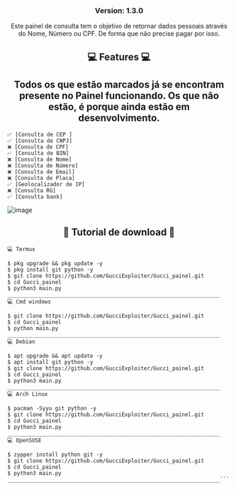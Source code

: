 <h3><p align="center">Version: 1.3.0</p></h3>
  <p align="center">
    Este painel de consulta tem o objetivo de retornar dados pessoais através do Nome, Número ou CPF. De forma que não precise pagar por isso.</h2>
  </p>
</p> 
<h2 align="center">💻  Features 💻</h2>

<h2 align="center">Todos os que estão marcados já se encontram presente no Painel funcionando. Os que não estão, é porque ainda estão em desenvolvimento.</h2>

```
✅ [Consulta de CEP ]
✅ [Consulta de CNPJ]
❌ [Consulta de CPF]
✅ [Consulta de BIN]
❌ [Consulta de Nome]
❌ [Consulta de Número]
❌ [Consulta de Email]
❌ [Consulta de Placa]
✅ [Geolocalizador de IP]
❌ [Consulta RG]
✅ [Consulta bank]
```

![image](https://user-images.githubusercontent.com/118860604/203995481-d29e85ce-81aa-4eda-abbf-720addde6aed.png)



<h2 align="center">📁 Tutorial de download 📁</h2>

```___________________________________________________________________
💻 Termux

$ pkg upgrade && pkg update -y
$ pkg install git python -y
$ git clone https://github.com/GucciExploiter/Gucci_painel.git
$ cd Gucci_painel
$ python3 main.py
___________________________________________________________________
💻 Cmd windows

$ git clone https://github.com/GucciExploiter/Gucci_painel.git
$ cd Gucci_painel
$ python main.py
___________________________________________________________________
💻 Debian

$ apt upgrade && apt update -y
$ apt install git python -y
$ git clone https://github.com/GucciExploiter/Gucci_painel.git
$ cd Gucci_painel
$ python3 main.py
___________________________________________________________________
💻 Arch Linux

$ pacman -Syyu git python -y
$ git clone https://github.com/GucciExploiter/Gucci_painel.git
$ cd Gucci_painel
$ python3 main.py
___________________________________________________________________
💻 OpenSUSE

$ zypper install python git -y
$ git clone https://github.com/GucciExploiter/Gucci_painel.git
$ cd Gucci_painel
$ python3 main.py
___________________________________________________________________```
